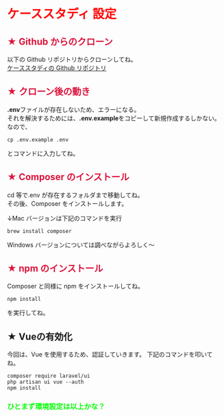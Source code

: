 <h1 style="color: red">ケーススタディ 設定</h1>

<h2 style="color: crimson"> ★ Github からのクローン</h2>

以下の Github リポジトリからクローンしてね。  
[ケーススタディの Github リポジトリ](https://github.com/Sigoku14/case4)

<h2 style="color: crimson"> ★ クローン後の動き</h2>

**.env**ファイルが存在しないため、エラーになる。  
それを解決するためには、**.env.example**をコピーして新規作成するしかない。
なので、

```
cp .env.example .env
```

とコマンドに入力してね。

<h2 style="color: crimson"> ★ Composer のインストール</h2>

cd 等で.env が存在するフォルダまで移動してね。  
その後、Composer をインストールします。

↓Mac バージョンは下記のコマンドを実行

```
brew install composer
```

Windows バージョンについては調べながらよろしく〜

<h2 style="color: crimson"> ★ npm のインストール</h2>

Composer と同様に npm をインストールしてね。

```
npm install
```

を実行してね。

<h2> ★ Vueの有効化</h2>

今回は、Vue を使用するため、認証していきます。
下記のコマンドを叩いてね。

```
composer require laravel/ui
php artisan ui vue --auth
npm install
```

<h3 style="color: lime"> ひとまず環境設定は以上かな？</h3>
